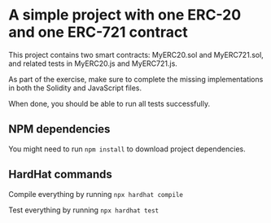 # A simple project with one ERC-20 and one ERC-721 contract

This project contains two smart contracts: MyERC20.sol and MyERC721.sol, and related tests in MyERC20.js and MyERC721.js.

As part of the exercise, make sure to complete the missing implementations in both the Solidity and JavaScript files.

When done, you should be able to run all tests successfully.

## NPM dependencies

You might need to run `npm install` to download project dependencies.

## HardHat commands

Compile everything by running `npx hardhat compile`

Test everything by running `npx hardhat test`
